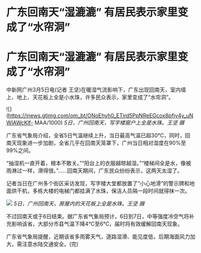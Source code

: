 # 广东回南天“湿漉漉” 有居民表示家里变成了“水帘洞”

# 广东回南天“湿漉漉” 有居民表示家里变成了“水帘洞”

中新网广州3月5日电(记者 王坚)在暖湿气流影响下，广东出现回南天，室内墙上、地上、天花板上全是小水珠，许多民众表示，家里变成了“水帘洞”。

![](https://inews.gtimg.com/om_bt/ONoEhyh0_ETird5PpNReEGcox8pfjy4y_uNWIAWcKlf-
MAA/1000) _5日，广州回南天，写字楼窗户上全是水珠。王坚 摄_

广东省气象局介绍，全省5日气温继续上升，当日最高气温已超30℃，同时，回南天现象进一步加剧，全省几乎在回南天笼罩下，广州当日相对湿度在90%至99%之间。

“抽湿机一直开着，根本不敢关。”“阳台上的衣服越晾越湿。”“楼梯间全是水，像被雨淋过一样，滑得很。”……回南天期间，广东民众纷纷表示，这两天太湿了。

记者当日在广州多个街区采访发现，写字楼大堂都放置了“小心地滑”的警示牌和地面烘干机，多栋大楼的电梯门都挂满了水珠，保洁人员隔一段时间就得抹一次。

![](https://inews.gtimg.com/om_bt/O-CyW6c9zcyiuon0Fe-3wr_IqSKwzWL3ph_hq9ZIENfiQAA/1000)
_5日，广州回南天，房屋内的天花板上全是水珠。王坚 摄_

不过回南天或于6日结束。据广东省气象局预计，6日到7日，中等强度冷空气将补充影响该省，大部分市县气温下降4℃至6℃，届时将有效缓解回南天现象。

广东省气象局提醒，近期该省多雨雾天气，道路湿滑、能见度低，后期海面风力加大，需注意水陆交通安全。(完)

